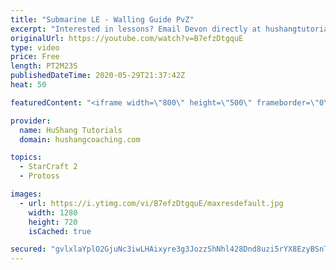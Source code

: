 ```yaml
---
title: "Submarine LE - Walling Guide PvZ"
excerpt: "Interested in lessons? Email Devon directly at hushangtutorials@outlook.com ------------------------------------------------------------------------------------------------------- Want to support HuShang Tutorials directly? Patreon is a website where you can contribute a monthly donation that will help"
originalUrl: https://youtube.com/watch?v=B7efzDtgquE
type: video
price: Free
length: PT2M23S
publishedDateTime: 2020-05-29T21:37:42Z
heat: 50

featuredContent: "<iframe width=\"800\" height=\"500\" frameborder=\"0\" src=\"https://www.youtube.com/embed/B7efzDtgquE\" allow=\"accelerometer; autoplay; encrypted-media; gyroscope; picture-in-picture\" allowfullscreen></iframe>"

provider:
  name: HuShang Tutorials
  domain: hushangcoaching.com

topics:
  - StarCraft 2
  - Protoss

images:
  - url: https://i.ytimg.com/vi/B7efzDtgquE/maxresdefault.jpg
    width: 1280
    height: 720
    isCached: true

secured: "gvlxlaYplO2GjuNc3iwLHAixyre3g3JozzShNhl428Dnd8uzi5rYX8EzyBSnTy1riNTurGgCwJWt3hU0VoGIrwxVe/vyMa8+z0HurkfuSK7HL/Bt4nKu1duGwzXG9R384F3S2d5qWO/PJnsQGpoKdxdfVFf5QHebCu/4/wBy/z++XRL0ZF37mxkF+gFYdZ5mp6kTSN2gyHAk56DvVs5K0SRF+OhxZzaG3QgQ7Wp6F63t8w17rVugJeZf7rlKA0XERzdiwNVbg7Ky/+FRpn0iU2qiPKxPYvnkQPA9jEUM22xDjoNdBPhXWRBiJSGXXimPRQy9IKuStlxVCoV9GObInDve96YFZJoWY2KtMH5hIawShniGSAkCz7rEC5ke2Y+O2j5Mm0CgJLWECAcnN83DWDQGh0zeRwcY9aKgvsTgGuw=;YmkZIRxC0t5QoNU6M9ywXw=="
---
```



